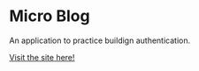 # Micro Blog

An application to practice buildign authentication.

[Visit the site here!](https://gentle-fortress-51622.herokuapp.com/)

